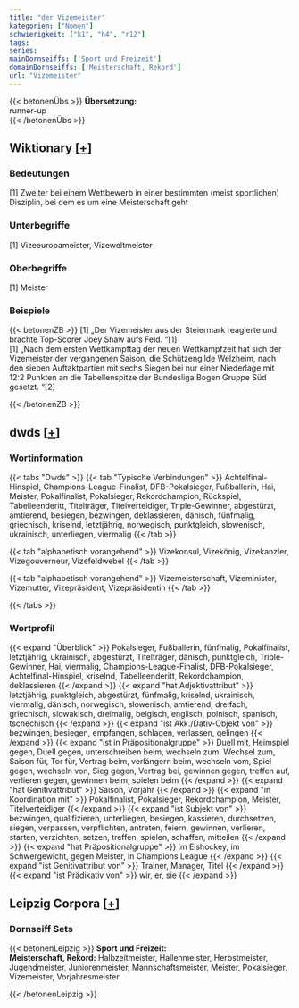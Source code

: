 ```yaml
---
title: "der Vizemeister"
kategorien: ["Nomen"]
schwierigkeit: ["k1", "h4", "r12"]
tags:
series:
mainDornseiffs: ['Sport und Freizeit']
domainDornseiffs: ['Meisterschaft, Rekord']
url: "Vizemeister"
---
```


{{< betonenÜbs >}}
**Übersetzung:**  
runner-up  
{{< /betonenÜbs >}}

## Wiktionary [[+](https://de.wiktionary.org/wiki/Vizemeister)]

### Bedeutungen
[1] Zweiter bei einem Wettbewerb in einer bestimmten (meist sportlichen) Disziplin, bei dem es um eine Meisterschaft geht  

### Unterbegriffe
[1] Vizeeuropameister, Vizeweltmeister  

### Oberbegriffe
[1] Meister  

### Beispiele
{{< betonenZB >}}
[1] „Der Vizemeister aus der Steiermark reagierte und brachte Top-Scorer Joey Shaw aufs Feld. “[1]  
[1] „Nach dem ersten Wettkampftag der neuen Wettkampfzeit hat sich der Vizemeister der vergangenen Saison, die Schützengilde Welzheim, nach den sieben Auftaktpartien mit sechs Siegen bei nur einer Niederlage mit 12:2 Punkten an die Tabellenspitze der Bundesliga Bogen Gruppe Süd gesetzt. “[2]  

{{< /betonenZB >}}


## dwds [[+](https://www.dwds.de/wb/Vizemeister)]

### Wortinformation
{{< tabs "Dwds" >}}
{{< tab "Typische Verbindungen" >}}
Achtelfinal-Hinspiel, Champions-League-Finalist, DFB-Pokalsieger, Fußballerin, Hai, Meister, Pokalfinalist, Pokalsieger, Rekordchampion, Rückspiel, Tabelleenderitt, Titelträger, Titelverteidiger, Triple-Gewinner, abgestürzt, amtierend, besiegen, bezwingen, deklassieren, dänisch, fünfmalig, griechisch, kriselnd, letztjährig, norwegisch, punktgleich, slowenisch, ukrainisch, unterliegen, viermalig
{{< /tab >}}

{{< tab "alphabetisch vorangehend" >}}
Vizekonsul, Vizekönig, Vizekanzler, Vizegouverneur, Vizefeldwebel
{{< /tab >}}

{{< tab "alphabetisch vorangehend" >}}
Vizemeisterschaft, Vizeminister, Vizemutter, Vizepräsident, Vizepräsidentin
{{< /tab >}}

{{< /tabs >}}

### Wortprofil
{{< expand "Überblick" >}} Pokalsieger, Fußballerin, fünfmalig, Pokalfinalist, letztjährig, ukrainisch, abgestürzt, Titelträger, dänisch, punktgleich, Triple-Gewinner, Hai, viermalig, Champions-League-Finalist, DFB-Pokalsieger, Achtelfinal-Hinspiel, kriselnd, Tabelleenderitt, Rekordchampion, deklassieren {{< /expand >}}
{{< expand "hat Adjektivattribut" >}} letztjährig, punktgleich, abgestürzt, fünfmalig, kriselnd, ukrainisch, viermalig, dänisch, norwegisch, slowenisch, amtierend, dreifach, griechisch, slowakisch, dreimalig, belgisch, englisch, polnisch, spanisch, tschechisch {{< /expand >}}
{{< expand "ist Akk./Dativ-Objekt von" >}} bezwingen, besiegen, empfangen, schlagen, verlassen, gelingen {{< /expand >}}
{{< expand "ist in Präpositionalgruppe" >}} Duell mit, Heimspiel gegen, Duell gegen, unterschreiben beim, wechseln zum, Wechsel zum, Saison für, Tor für, Vertrag beim, verlängern beim, wechseln vom, Spiel gegen, wechseln von, Sieg gegen, Vertrag bei, gewinnen gegen, treffen auf, verlieren gegen, gewinnen beim, spielen beim {{< /expand >}}
{{< expand "hat Genitivattribut" >}} Saison, Vorjahr {{< /expand >}}
{{< expand "in Koordination mit" >}} Pokalfinalist, Pokalsieger, Rekordchampion, Meister, Titelverteidiger {{< /expand >}}
{{< expand "ist Subjekt von" >}} bezwingen, qualifizieren, unterliegen, besiegen, kassieren, durchsetzen, siegen, verpassen, verpflichten, antreten, feiern, gewinnen, verlieren, starten, verzichten, setzen, treffen, spielen, schaffen, mitteilen {{< /expand >}}
{{< expand "hat Präpositionalgruppe" >}} im Eishockey, im Schwergewicht, gegen Meister, in Champions League {{< /expand >}}
{{< expand "ist Genitivattribut von" >}} Trainer, Manager, Titel {{< /expand >}}
{{< expand "ist Prädikativ von" >}} wir, er, sie {{< /expand >}}

## Leipzig Corpora [[+](https://corpora.uni-leipzig.de/en/res?word=Vizemeister&corpusId=deu_newscrawl-public_2018)]

### Dornseiff Sets
{{< betonenLeipzig >}}
**Sport und Freizeit:**  
**Meisterschaft, Rekord:** Halbzeitmeister, Hallenmeister, Herbstmeister, Jugendmeister, Juniorenmeister, Mannschaftsmeister, Meister, Pokalsieger, Vizemeister, Vorjahresmeister  

{{< /betonenLeipzig >}}
